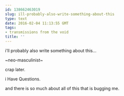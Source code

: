 ```yaml
---
id: 138662463019
slug: ill-probably-also-write-something-about-this
type: text
date: 2016-02-04 11:13:55 GMT
tags:
- transmissions from the void
title: ''
---
```


i'll probably also write something about this...

~neo-masculinist~

crap later.

i Have Questions.

and there is so much about all of this that is bugging me.